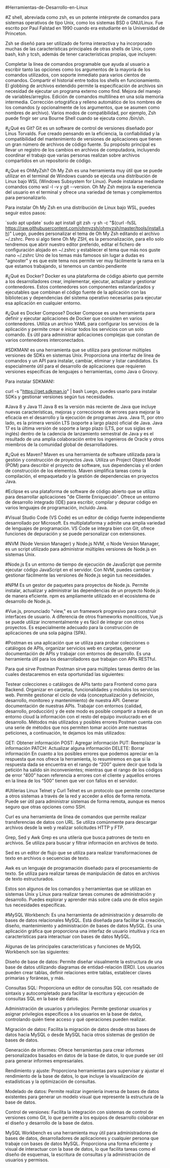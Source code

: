 #Herramientas-de-Desarrollo-en-Linux


#Z shell, abreviada como zsh, es un potente intérprete de comandos para sistemas operativos de tipo Unix, como los sistemas BSD o GNU/Linux. Fue escrito por Paul Falstad en 1990 cuando era estudiante en la Universidad de Princeton.

Zsh se diseñó para ser utilizado de forma interactiva y ha incorporado muchas de las características principales de otras shells de Unix, como bash, ksh y tcsh, además de tener características propias, que incluyen:

Completar la línea de comandos programable que ayuda al usuario a escribir tanto las opciones como los argumentos de la mayoría de los comandos utilizados, con soporte inmediato para varios cientos de comandos.
Compartir el historial entre todos los shells en funcionamiento.
El globbing de archivos extendido permite la especificación de archivos sin necesidad de ejecutar un programa externo como find.
Mejora del manejo de variables/arreglos.
Edición de comandos multilínea en una sola memoria intermedia.
Corrección ortográfica y relleno automático de los nombres de los comandos (y opcionalmente de los argumentos, que se asumen como nombres de archivo).
Varios modos de compatibilidad, por ejemplo, Zsh puede fingir ser una Bourne Shell cuando se ejecuta como /bin/sh.

#¿Qué es Git?
Git es un software de control de versiones diseñado por Linus Torvalds. Fue creado pensando en la eficiencia, la confiabilidad y la compatibilidad del mantenimiento de versiones de aplicaciones que tienen un gran número de archivos de código fuente. Su propósito principal es llevar un registro de los cambios en archivos de computadora, incluyendo coordinar el trabajo que varias personas realizan sobre archivos compartidos en un repositorio de código.

#¿Qué es OhMyZsh?
Oh My Zsh es una herramienta muy útil que se puede utilizar en el terminal de Windows cuando se ejecuta una distribución de Linux bajo WSL (Windows Subsystem for Linux). Puede instalarse mediante comandos como wsl -l -v y git --version. Oh My Zsh mejora la experiencia del usuario en el terminal y ofrece una variedad de temas y complementos para personalizarlo.

Para instalar Oh My Zsh en una distribución de Linux bajo WSL, puedes seguir estos pasos:

´sudo apt update´
sudo apt install git zsh -y
sh -c "$(curl -fsSL https://raw.githubusercontent.com/ohmyzsh/ohmyzsh/master/tools/install.sh)"
Luego, puedes personalizar el tema de Oh My Zsh editando el archivo ~/.zshrc.
Pero si algo tiene Oh My ZSH, es la personalización, para ello solo tendremos que abrir nuestro editor preferido, editar el fichero de configuración alojado en ~/.zshrc y establecer el tema que más nos guste
nano ~/.zshrc
Uno de los temas más famosos sin lugar a dudas es "agnoster" y es que este tema nos permite ver muy fácilmente la rama en la que estamos trabajando, si tenemos un cambio pendiente 

#¿Qué es Docker?
Docker es una plataforma de código abierto que permite a los desarrolladores crear, implementar, ejecutar, actualizar y gestionar contenedores. Estos contenedores son componentes estandarizados y ejecutables que combinan el código fuente de la aplicación con las bibliotecas y dependencias del sistema operativo necesarias para ejecutar esa aplicación en cualquier entorno.

#¿Qué es Docker Compose?
Docker Compose es una herramienta para definir y ejecutar aplicaciones de Docker que consisten en varios contenedores. Utiliza un archivo YAML para configurar los servicios de la aplicación y permite crear e iniciar todos los servicios con un solo comando. Es útil para administrar aplicaciones complejas que constan de varios contenedores interconectados.

#SDKMAN! es una herramienta que se utiliza para gestionar múltiples versiones de SDKs en sistemas Unix. Proporciona una interfaz de línea de comandos y un API para instalar, cambiar, eliminar y listar candidatos. Es especialmente útil para el desarrollo de aplicaciones que requieren versiones específicas de lenguajes o herramientas, como Java o Groovy.

Para instalar SDKMAN!:

curl -s "https://get.sdkman.io" | bash
Luego, puedes usarlo para instalar SDKs y gestionar versiones según tus necesidades.

#Java 8 y Java 11
Java 8 es la versión más reciente de Java que incluye nuevas características, mejoras y correcciones de errores para mejorar la eficacia en el desarrollo y la ejecución de programas Java. Java 11, por otro lado, es la primera versión LTS (soporte a largo plazo) oficial de Java.
Java 17 es la última versión de soporte a largo plazo (LTS, por sus siglas en inglés) dentro de la cadencia de lanzamiento semestral de Java y es el resultado de una amplia colaboración entre los ingenieros de Oracle y otros miembros de la comunidad global de desarrolladores.

#¿Qué es Maven?
Maven es una herramienta de software utilizada para la gestión y construcción de proyectos Java. Utiliza un Project Object Model (POM) para describir el proyecto de software, sus dependencias y el orden de construcción de los elementos. Maven simplifica tareas como la compilación, el empaquetado y la gestión de dependencias en proyectos Java.

#Eclipse es una plataforma de software de código abierto que se utiliza para desarrollar aplicaciones "de Cliente Enriquecido". Ofrece un entorno de desarrollo integrado (IDE) para escribir, compilar y depurar código en varios lenguajes de programación, incluido Java.

#Visual Studio Code (VS Code) es un editor de código fuente independiente desarrollado por Microsoft. Es multiplataforma y admite una amplia variedad de lenguajes de programación. VS Code se integra bien con Git, ofrece funciones de depuración y se puede personalizar con extensiones.

#NVM (Node Version Manager) y Node.js
NVM, o Node Version Manager, es un script utilizado para administrar múltiples versiones de Node.js en sistemas Unix.

#Node.js Es un entorno de tiempo de ejecución de JavaScript que permite ejecutar código JavaScript en el servidor. Con NVM, puedes cambiar y gestionar fácilmente las versiones de Node.js según tus necesidades.

#NPM Es un gestor de paquetes para proyectos de Node.js. Permite instalar, actualizar y administrar las dependencias de un proyecto Node.js de manera eficiente. npm es ampliamente utilizado en el ecosistema de desarrollo de Node.js.

#Vue.js, pronunciado "view," es un framework progresivo para construir interfaces de usuario. A diferencia de otros frameworks monolíticos, Vue.js se puede utilizar incrementalmente y es fácil de integrar con otros proyectos. Es especialmente adecuado para la construcción de aplicaciones de una sola página (SPA).

#Postman es una aplicación que se utiliza para probar colecciones o catálogos de APIs, organizar servicios web en carpetas, generar documentación de APIs y trabajar con entornos de desarrollo. Es una herramienta útil para los desarrolladores que trabajan con APIs RESTful.

Para qué sirve Postman
Postman sirve para múltiples tareas dentro de las cuales destacaremos en esta oportunidad las siguientes:

Testear colecciones o catálogos de APIs tanto para Frontend como para Backend.
Organizar en carpetas, funcionalidades y módulos los servicios web.
Permite gestionar el ciclo de vida (conceptualización y definición, desarrollo, monitoreo y mantenimiento) de nuestra API.
Generar documentación de nuestras APIs.
Trabajar con entornos (calidad, desarrollo, producción) y de este modo es posible compartir a través de un entorno cloud la información con el resto del equipo involucrado en el desarrollo.
Métodos más utilizados y posibles errores
Postman cuenta con una serie de métodos que nos permiten tomar acción ante nuestras peticiones, a continuación, te dejamos los más utilizados:

GET: Obtener información
POST: Agregar información
PUT: Reemplazar la información
PATCH: Actualizar alguna información
DELETE: Borrar información
En cuanto a los posibles errores que podemos apreciar en la respuesta que nos ofrece la herramienta, lo resumiremos en que si la respuesta dada se encuentra en el rango de “200” quiere decir que toda la petición ha salido sin inconvenientes; mientras que el rango de los códigos de error “400” hacen referencia a errores con el cliente y aquellos errores en la línea de los “500” tienen que ver con fallos en el servidor.

#Utilerias Linux
Telnet y Curl
Telnet es un protocolo que permite conectarse a otros sistemas a través de la red y acceder a ellos de forma remota. Puede ser útil para administrar sistemas de forma remota, aunque es menos seguro que otras opciones como SSH.

Curl es una herramienta de línea de comandos que permite realizar transferencias de datos con URL. Se utiliza comúnmente para descargar archivos desde la web y realizar solicitudes HTTP y FTP.

Grep, Sed y Awk
Grep es una utilería que busca patrones de texto en archivos. Se utiliza para buscar y filtrar información en archivos de texto.

Sed es un editor de flujo que se utiliza para realizar transformaciones de texto en archivos o secuencias de texto.

Awk es un lenguaje de programación diseñado para el procesamiento de texto. Se utiliza para realizar tareas de manipulación de datos en archivos de texto estructurados.

Estos son algunos de los comandos y herramientas que se utilizan en sistemas Unix y Linux para realizar tareas comunes de administración y desarrollo. Puedes explorar y aprender más sobre cada uno de ellos según tus necesidades específicas.

#MySQL Workbench: Es una herramienta de administración y desarrollo de bases de datos relacionales MySQL. Está diseñada para facilitar la creación, diseño, mantenimiento y administración de bases de datos MySQL. Es una aplicación gráfica que proporciona una interfaz de usuario intuitiva y rica en características para interactuar con bases de datos MySQL.

Algunas de las principales características y funciones de MySQL Workbench son las siguientes:

Diseño de base de datos: Permite diseñar visualmente la estructura de una base de datos utilizando diagramas de entidad-relación (ERD). Los usuarios pueden crear tablas, definir relaciones entre tablas, establecer claves primarias y foráneas, y más.

Consultas SQL: Proporciona un editor de consultas SQL con resaltado de sintaxis y autocompletado para facilitar la escritura y ejecución de consultas SQL en la base de datos.

Administración de usuarios y privilegios: Permite gestionar usuarios y asignar privilegios específicos a los usuarios en la base de datos, controlando quién tiene acceso y qué operaciones pueden realizar.

Migración de datos: Facilita la migración de datos desde otras bases de datos hacia MySQL o desde MySQL hacia otros sistemas de gestión de bases de datos.

Generación de informes: Ofrece herramientas para crear informes personalizados basados en datos de la base de datos, lo que puede ser útil para generar informes empresariales.

Rendimiento y ajuste: Proporciona herramientas para supervisar y ajustar el rendimiento de la base de datos, lo que incluye la visualización de estadísticas y la optimización de consultas.

Modelado de datos: Permite realizar ingeniería inversa de bases de datos existentes para generar un modelo visual que represente la estructura de la base de datos.

Control de versiones: Facilita la integración con sistemas de control de versiones como Git, lo que permite a los equipos de desarrollo colaborar en el diseño y desarrollo de la base de datos.

MySQL Workbench es una herramienta muy útil para administradores de bases de datos, desarrolladores de aplicaciones y cualquier persona que trabaje con bases de datos MySQL. Proporciona una forma eficiente y visual de interactuar con la base de datos, lo que facilita tareas como el diseño de esquemas, la escritura de consultas y la administración de usuarios y permisos.

